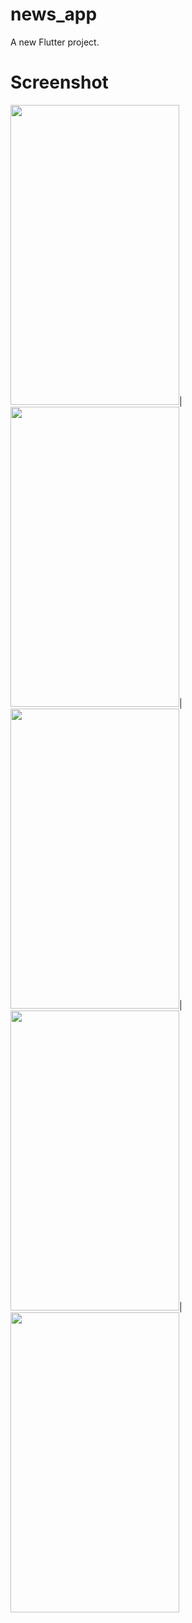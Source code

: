 # news_app

A new Flutter project.

# Screenshot

<img src="https://github.com/MohammadAliOmari/Weather-App/assets/123997624/1073f10b-f609-47e2-b9b4-05060fec67bd" width="270" height="480">|
<img src="https://github.com/MohammadAliOmari/Weather-App/assets/123997624/e2474eb3-596a-4b93-a290-843a49e52012" width="270" height="480">|
<img src="https://github.com/MohammadAliOmari/Weather-App/assets/123997624/cfdf0def-a163-4381-b93f-798c58b98625" width="270" height="480">|
<img src="https://github.com/MohammadAliOmari/Weather-App/assets/123997624/6cc72a8c-bda3-4161-8ec0-c3187bb3a60c" width="270" height="480">|
<img src="https://github.com/MohammadAliOmari/Weather-App/assets/123997624/a2ce8be0-8231-4c05-a33e-b2b1a5a8484e" width="270" height="480">
